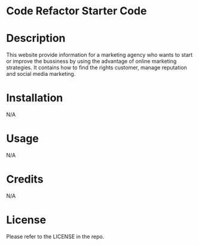 # Code Refactor Starter Code

# Description

This website provide information for a marketing agency who wants to start or improve the bussiness by using the advantage of online marketing strategies. It contains how to find the rights customer, manage reputation and social media marketing.

# Installation 
N/A

# Usage
N/A

# Credits
N/A

# License
Please refer to the LICENSE in the repo.

